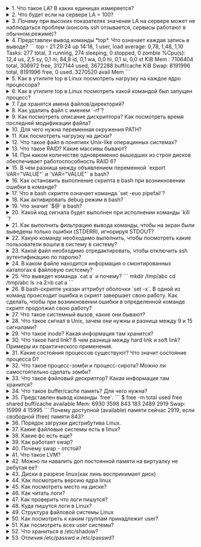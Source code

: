 <details>
<summary>
1. Что такое LA? В каких единицах измеряется?
</summary>
  LA (load average) -- параметр, определяющий среднюю нагрузку на систему за период времени (1 мин, 5 минут, 15 минут). Изменяется в количестве задач на одно ядро процессора. На нагрузку системы также влияет количество задач ввода-вывода и задержка сети. Также влияние на расчета LA оказывает: 1. Технология Hyper-Threading, которая делит одно физическое ядро на 2 логических, 2. Технология Turbo Bust, которая позволяет разгонять тактовую частоту процессора и работать на частоте выше заявленной, т.е. выше номинальной частоты (время на обработку одной задачи уменьшается). 
</details>
<details>
<summary>
2. Что будет если на сервере LA = 100? 
</summary>
  Вероятно, что на сервере будет наблюдаться замедленная работа сервисов, но если параметр LA равен количеству ядер в системе или количеству потоков в системе, то данная нагрузка является нормальной.
</details>
<details>
<summary>
3. Почему при высоких показателях значения LA на сервере может не наблюдаться проблем (консоль ssh отзывается, сервисы работают в обычном режиме)?
</summary>

  На параметр нагрузки LA влияет также и ожидание ввода-вывода (параметр *wa* в утилите *top*) в дисков и задержка сети. Данные параметры могут не влиять на работу основных сервисов в системе, но учитываются при расчете общей нагрузки на систему. 
</details>
<details>
<summary>
4. Представлен вывод команды *top*. Что означает каждая запись в выводе?
   ```
   top - 21:29:24 up 14:18,  1 user,  load average: 0,78, 1,48,   1,10
   Tasks: 277 total,   3 running, 274 sleeping,   0 stopped,      0 zombie
   %Cpu(s): 12,4 us,  2,5 sy,  0,1 ni, 84,8 id,  0,1 wa,  0,0   hi,  0,1 si,  0,0 st
   KiB Mem :  7106404 total,   306972 free,  3127144 used,    3672288 buff/cache
   KiB Swap:  8191996 total,  8191996 free,        0 used.    3270520 avail Mem 
   ```

</summary>

*top* - название утилиты.

*21:29:24* - текущее время системы.

*up 14:18* - сколько часов:минут система работает с момента последнего запуска.

*1 user* - количество пользователей авторизованных в системе.

*load average: 0,78, 1,48, 1,10* - параметр средней нагрузки на систему за период времени 1 минута, 5 минут, 15 минут.

*277 total* - всего процессов в системе.

*3 running* - количество процессов в работе.

*274 sleeping* - количество процессов в состоянии sleeping: ожидает какого-либо события или сигнала.

*0 stopped* - количество приостановленных процессов сигналом STOP или выполнением трассировки.

*0 zombie* - количество зомби-процессов, которые завершили своё выполнение, но присутствующие в системе, чтобы дать родительскому процессу считать свой код завершения.

| Параметр | Описание |
| us (user) | Использование процессора пользовательским процессами |
| sy (system) | Использование процессора системным процессами |
| ni (nice) | Использование процессора процессами с измененным приоритетом с помощью команды nice |
| id (idle) | Простой процессора. Можно сказать, что это свободные ресурсы |
| wa (IO-wait) | Говорит о простое, связанным с вводом/выводом |
| hi (hardware interrupts) | Показывает сколько процессорного времени было потрачено на обслуживание аппаратного прерывания |
| si (software interrupts) | Показывает сколько процессорного времени было потрачено на обслуживание софтверного прерывания |
| st (stolen by the hypervisor) | Показывает сколько процессорного времени было «украдено» гипервизором |

KiB Mem - количество оперативной памяти в кибибайтах (кратно 1024):
*7106404 total* -- всего доступно оперативной памяти в системе,
*306972 free* -- свободно оперативной памяти для использования,
*3127144 used* -- использовано оперативной памяти,
*3672288 buff/cache* -- буферизовано/закешировано оперативной памяти.

*KiB Swap* - количество swap-памяти в кибибайтах (кратно 1024), которые выделено на диске:
*8191996 total* - всего выделено swap-памяти,
*8191996 free* - свободно swap-памяти
*0 used* - использовано swap-памяти,
*3270520 avail Mem* - доступно для использования swap-памяти.
</details>
<details>
<summary>
5. Как в утилите top в Linux посмотреть нагрузку на каждое ядро процессора?

</summary>

  В утилите top нажать `1`, чтобы отобразить все ядра в системе.
</details>
<details>
<summary>
6. Как в утилите top в Linux посмотреть какой командой был запущен процесс?

</summary>

  В утилите top нажать `c`, чтобы отобразить команды, которыми были запущены процессы.
</details>
<details>
<summary>
7. Где хранятся имена файлов/директорий?
</summary>

 - Inodes не содержат имён файлов, только другие метаданные файла. 
 - Каталоги Unix представляют собой списки ассоциативных структур, каждая из которых содержит одно имя файла и один номер индекса.
 - Драйвер файловой системы должен найти каталог, ищущий определенное имя файла, а затем преобразовать имя файла в правильный соответствующий номер индекса.

Таким образом имя файла/директории хранится в информационной структуре каталов.
</details>
<details>
<summary>
8. Как удалить файл с именем `-rf`?

</summary>

```
rm ./-rf
```
</details>
<details>
<summary>
9. Как посмотреть описание дискриптора? Как посмотреть время последней модификации файла?

</summary>

Посмотреть полную информацию по дискриптору возможно командой `stat <path_to_file>`.
Время модификации:
```
stat --format=%y dira
```
</details>
<details>
<summary>
10. Для чего нужна переменная окружения PATH?

</summary>

Переменная окружения PATH содержит абсолютные пути директорий, в которых производится поиск исполняемых файлов при вводе команд
</details>
<details>
<summary>
11. Как посмотреть нагрузку на диски?
</summary>
Установить утилиту `sysstat`, проверить нагрузку на диски `iostat -xtc`.
</details>
<details>
<summary>
12. Что такое файл в понятиях Unix-like операцинных системах?
</summary>

Файлы - это объекты, в которые мы записываем информацию и наши данные, исполняемые файлы, но кроме этих привычных нам понятий здесь есть файлы специального назначения - файлы устройств, файлы туннелей, сокетов и многое другое.

Типы файлов в Linux:
- Обычные файлы, для хранения информации;
- Специальные файлы - для устройств и туннелей;
- Директории.
</details>
<details>
<summary>
13. Что такое RAID? Какие массивы бывают?
</summary>

RAID (Redundant Array of Independent Disks) - избыточный массив независимых дисков, технология виртуализации данных для объединения нескольких физических дисковых устройств в логический модуль для повышения отказоустойчивости и производительности.

В зависимости от количества дисков и класса отказоустойчивости существуют следующие основные типы RAID:
RAID 0:
RAID 1:
RAID 5:
RAID 6:
RAID 10:
</details>
<details>
<summary>
14. При каком количестве одновременно вышедших из строя дисков обеспечивает работоспособность RAID 6?
</summary>
2 диска.
</details>
<details>
<summary>
15. В чем разница между объявлением переменной `export VAR="VALUE"` и `VAR="VALUE"` в bash?
</summary>
При объявлении переменной через export - переменная будет доступна в любых других процессах, при обычном объявлении переменной - переменная будет доступна только в запущенном процессе.
</details>
<details>
<summary>
16. Как остановить выполнение скрипта в bash при возникновении ошибки в команде?
</summary>
Команда `set -e` завершит скрипт с ошибкой, в случае, если в нижеследующем bash коде будет обнаружена ошибка. По-умолчанию bash скрипт продолжает работу, если в ходе выполнения возникла ошибка.
</details>
<details>
<summary>
17. Что в bash скрипте означает команда `set -euo pipefail`?
</summary>
Команда `set` устанавливает аттрибуты оболочки с опеределенных опций.
Опция `-e` - означает, что скрипт будет остановлен, когда произойдет ошибка в ходе его выполнения.
Опция `-u` - означает, что скрипт будет остановлен, если в ходе скрипта, будет обнаружена переменная, которая не определена.
Опция `-o pipefail` - означает, что скрипт будет остановлен, если в ходе пайплайна команд будет выявлена ошибка. 
</details>
<details>
<summary>
18. Как активировать debug режим в bash?
</summary>
Команда `set -x` в начале скрипта активирует вывод в консоль debug информации.
</details>
<details>
<summary>
19. Что значит `$@` в bash?
</summary>
`$@` - все параметры переданные скрипту.
</details>
<details>
<summary>
20. Какой код сигнала будет выполнен при исполнении команды `kill <PID>`?
</summary>
Сигнал SIGTERM (код 15) - это сигнал по-умолчанию отправляемый при вызове команды kill. Это указывает процессу на завершение работы и обычно считается сигналом для использования при чистом завершении работы.
</details>
<details>
<summary>
21. Как выполнить фильтрацию вывода команды, чтобы на экран были выведены только ошибки (STDERR), игнорируя STDOUT?
</summary>
```
cmd 2>&1 >/dev/null | grep pattern
```
</details>
<details>
<summary>
22. Какую команду необходимо выполнить, чтобы посмотреть какие пользователи вошли в систему в систему?
</summary>
Команда `w` покажет список пользователей, которые вошли на сервер.
</details>
<details>
<summary>
23. Какой файл необходимо отредактировать, чтобы отключить ssh аутентификацию по паролю?
</summary>
Необходимо редактировать файл `/etc/ssh/sshd_config`, отвечающий за конфигурацию сервиса ssh.
</details>
<details>
<summary>
24. В каком файле находится информация о смонтированных каталогах в файловую систсему?
</summary>
Файл `/etc/fstab` содержит информацию о смонтированных каталогах в файловую систему. 
</details>
<details>
<summary>
25. Что выведет команда `cat a` и почему?
```
mkdir /tmp/abc
cd /tmp/abc
ls >a 2>b
cat a
```
</summary>
`cat a` выведет
```
a
b
```
Обработка команды идёт справа налево. Сначала создается файл *b*, потом создается файл *a*, команда `ls` отображает список файлов в текущей директории (файлы *a* и *b* уже созданы) в одну колонну и перенаправляет стандартный поток вывода (`>`) в файл *a*, а стандартный поток ошибок `2` в файл *b*. 
</details>
<details>
<summary>
26. В bash-скрипте указан аттрибут оболочки `set -x`. В одной из команд происходит ошибка и скрипт завершает свою работу. Как сделать, чтобы при возникновении ошибки в определенной команде скрипт продолжил свою работу?
</summary>
1 вариант: указать `|| true` после выполнения команды с ошибкой.
```sh
<command with error> || true
```

2 вариант: до выполнения данной команды указать `set +e` для игнорирования ошибок, начиная со следующей строки и после выполнения команды указать `set -e` для завершения работы скрипта в случае ошибки, начиная со следующей строки.
```sh
set -e
<command 1>
<command 2>
set +e
<command 3 wih error>
set -e
```
</details>
<details>
<summary>
27. Что такое системный вызов, какие они бывают?
</summary>
Системный вызов - обращение программы к ядру операционной системы для выполнения какой-либо операции.

В Unix, Unix-like и других POSIX-совместимых операционных системах популярными системными вызовами являются:
- open,
- read,
- write,
- close,
- wait,
- exec, 
- fork,
- exit,
- kill.
</details>
<details>
<summary>
28. Что такое сигнал в Unix, зачем они нужны и разница между 9 и 15 сигналами?
</summary>
Сигнал - в Unix-like операционных системах - асинхронное (в случайное время) уведомление процесса для обработки какого-либо события. Один из основных способов взаимодействия между процессами.

Посылка сигналов от одного процесса к другому обычно осуществляется при помощи системного вызова *kill*. Его первый параметр – PID процесса, которому посылается сигнал; второй параметр – номер сигнала.
```
kill(1111, SIGTERM);
```

Стандарт POSIX определяет 28 сигналов. Некоторые из них:

| Сигнал | Код | Описание |
| SIGTERM | 15 | Сигнал завершения (сигнал по умолчанию для утилиты kill) |
| SIGKILL | 9 | Безусловное завершение |
| SIGSTOP | 23 | Остановка выполнения процесса |
| SIGHUP | 1 | Закрытие терминала (перечитать конфигурацию) |
| SIGINT | 2 | Сигнал прерывания (Ctrl-C) с терминала |
</details>
<details>
<summary>
29. Что такое inode? Какая информация там хранится?
</summary>
Inode (индексный дескриптор) - структура данных, в которой хранятся метаданные файла и перечислены блоки с данными файла. Хранит всю информацию, кроме имени файла и данных. Каждый файл в данном каталоге является записью с именем файла и номером индекса. Вся остальная информация о файле извлекается из таблицы индексов путем ссылки на номер индекса. Номера inodes уникальны на уровне раздела. Каждый раздел как собственная таблица индексов. Если у вас закончились inode, вы не можете создавать новые файлы, даже если у вас есть свободное место на данном разделе.

Inodes хранит метаданные о файле, к которому он относится. Эти метаданные содержат всю информацию об указанном файле.
- Размер.
- Разрешение.
- Владелец/группа.
- Расположение жесткого диска.
- Дата/время.
- Любая другая необходимая информация.
</details>
<details>
<summary>
30. Что такое hard link? В чем разница между hard link и soft link? Примеры их практического применения.
</summary>
**Hard link**:
Ссылка на файл в файловой системе с использованием такого же inode идентификатора, как у файла, на который ссылаемся.
Создадим файл *realFile*.
```
touch realFile
```
Создадим hard link командой `ln <целевой_файл> <файл_ссылка>`:
```
ln realFile hardLink
```
Проверим, что inode у файла *realFile* и hard ссылке *hardLink* имеют одинаковый идентификатор.
```
$ ls -li
итого 0
2359720 -rw-r--r-- 2 rmntrvn rmntrvn 0 апр 25 23:24 hardLink
2359720 -rw-r--r-- 2 rmntrvn rmntrvn 0 апр 25 23:24 realFile
```
Как видно realFile и hardLink имеют одинаковый идентификатор inode.

**Soft link**: 
Создадим soft ссылку на файл *realFile*.
```
ln -s realFile softLink
```
Проверим, что чистовой идентификатор *softLink* отличается от числового идентификатора *realFile*.
```
$ ls -li
итого 0
2359720 -rw-r--r-- 2 rmntrvn rmntrvn 0 апр 25 23:24 hardLink
2359720 -rw-r--r-- 2 rmntrvn rmntrvn 0 апр 25 23:24 realFile
2366763 lrwxrwxrwx 1 rmntrvn rmntrvn 8 апр 25 23:29 softLink -> realFile
```

Некоторые нюансы:
- Soft ссылки используют различные номера inode, чем основные файлы.
- Soft ссылки становятся полезными, если исходный файл был удален.
- Soft ссылки могут быть созданы из каталогов.
- Soft ссылка может быть создана на пересечении файловых систем.

- Hard ссылка может размещаться только на том же логическом разделе, что и оригинальный файл. Это связано с независимой идентификацией файлов на разных разделах.
- Создание жестких ссылок не поддерживается для папок — только для файлов.
- Файловая система должна поддерживать работу с hard ссылками.
</details>
<details>
<summary>
31. Какие состояния процессов существуют? Что значит состояние процесса D?
</summary>
|                   Статус                |                Описание                 |
|             R (running or runnable)     |    Выполняется или готов к выполнению   |
|           D (uninterruptible  sleep)    |          Ожидает записи на диск         |
|             S (interruptible sleep)     |            Неактивен (< 20 s)           |
|        T (stopped by job control signal)|  Остановлен или трассируется отладчиком |
|                   Z (zombie)            |                  зомби                  |
| W (paging (not valid since the 2.6.xx)) |         Процесс выгружен на диск        |
|                        <                | Процесс имеет повышенный приоритет nice |
|                        N                | Процесс имеет пониженный приоритет nice |
|                   L (locked)            |  Некоторые страницы блокированы в ядре  |
|                        s                |     Процесс является лидеров сеанса     |
</details>
<details>
<summary>
32. Что такое процесс-зомби и процесс-сирота? Можно ли самостоятельно сделать зомби?
</summary>
*Процесс-зомби* - дочерний процесс в Unix-системе, завершивший своё выполнение, но ещё присутствующий в списке процессов операционной системы, чтобы дать родительскому процессу считать код завершения.

Удаление зомби возлагается на родительский процесс или системный вызов `wait()` также может это выполнить, поэтому перед ее вызовом не нужно проверять, продолжает ли выполняться требуемый дочерний процесс. Если родительский процесс не удалит своих потомков, то они останутся в состоянии зомби.

Убить зомби-процесс невозможно. Чтобы убить зомби-процесс нужно найти родительский процесс и завершить его или перезапустить. Найти зомби-процессы и их родителей можно следующей командой:
```
ps ajx | grep -w Z
```
PID'ы процессов родителей в 3 колонке. Убить процесс следующей командой:
```
kill -9 <PID процесса родителя>
```

*Процесс-сирота* — в семействе операционных систем UNIX вспомогательный процесс, чей основной процесс (или связь с ним) был завершен нештатно (не подав сигнала на завершение работы).

---

Отличие в том, что процесс-сирота (orphan process) всё еще активен. Его родительский процесс был по какой-либо причине прерван, и сирота теперь переходит под руководство init, чей ID процесса равен 1. PPID orphan процесса получит значение 1. Пользователь также может создать подобный процесс, отсоединив его от терминала. Сиротские процессы используют много ресурсов, их легко найти с помощью top или htop.

В отличии от процесса-сироты, зомби-процесс неактивен, но контролируется родительским процессом, пока тот не решит, что статус выхода дочерних процессов больше не нужен. Он не использует ресурсы и не может быть запланирован для выполнения. Иногда родительский процесс удерживает дочерний процесс в состоянии зомби, чтобы гарантировать, что будущие дочерние процессы не получат тот же PID. Если вы уничтожите родителя зомби-процесса, зомби-процесс тоже умрет. Для этого найдите родительский PID (PPID) зомби и отправьте ему сигнал SIGCHLD (17): kill -17 ppid.
</details>
<details>
<summary>
33. Что такое файловый дескриптор? Какая информация там хранится?
</summary>
*Файловый дескриптор* - неотрицательное целое число, которое используется в интерфейсе между пространством пользователя и пространством ядра (kernel) для идентификации ресурсов файла / сокета. Когда создаётся новый поток ввода-вывода, ядро возвращает процессу, создавшему поток ввода-вывода, его файловый дескриптор. 
</details>
<details>
<summary>
34. Что такое buffer/cache память? Для чего нужна?
</summary>
buff/cache память - рассчитанная память, которая зарезервирована, но может быть освобождена при необходимости и используется для быстрого доступа программами к данным, которые находятся в оперативной памяти (быстрой памяти).

buffers — буферы в памяти — страницы памяти, зарезервированные системой для выделения их процессам, когда они затребуют этого, так же известна как heap-memory;
cached — файлы, которые недавно были использованы системой/процессами и хранящиеся в памяти на случай если вскоре они снова потребуются.
</details>
<details>
<summary>
35. Представлен вывод команды `free`.
```
$ free -m
              total        used        free      shared  buff/cache   available
Mem:           6930        3598         843         183        2489        2919
Swap:         15999           4       15995
```
Почему доступной (available) памяти сейчас 2919, если свободной (free) памяти 843?
</summary>
- Total. Эта цифра представляет всю существующую память.
- Used вычисление общего значения оперативной памяти системы за вычетом выделенной свободной, разделяемой, буферной и кэш-памяти.
```
used = total - free - buff/cache
```
- Free – свободная память в системе.
- Shared – память, используемая (преимущественно) в tmpfs
- Buffer, и Cache идентифицируют память, используемую для нужд ядра / операционной системы. Буфер и кеш складываются вместе, а сумма указывается в разделе «buff/cache».
- Available – примерное количество оперативной памяти, доступное для запуска новых приложений без использования ими раздела подкачки. В отличие от поля free, это поле принимает в расчёт страницу cache и также то, что не вся рекуперируемая (пригодная для повторного использования) память будет возвращена для рекуперации из-за того, что элементы используются в данный момент.
</details>
<details>
<summary>
36. Порядок загрузки дистрибутива Linux.
</summary>
1. Включение компьютера кнопкой.
2. Загрузить BIOS / UEFI из NVRAM.
3. Собрать сведения об аппаратуре.
4. Выбрать устройства для запуска (диск, сеть).
5. Идентифицировать системный раздел EFI.
6. Загрузить BIOS / UEFI из NVRAM.
7. Определить какое ядро загрузить.
8. Загрузить ядро.
9. Создать структуры данных ядра.
10. Запустить init / systemd как PID 1.
11. Выполнить сценарии запуска.
12. Запустить систему.
</details>
<details>
<summary>
37. Какие файловые системы есть в linux?
</summary>
журналируемые и не журналируемые (Определить тип можно при помощи команды file -s. ФС первого типа ведут логи, фиксируя в отдельном файле информацию о действиях пользователя и план проверки системы. За счёт логирования система получается более устойчивой к сбоям. ФС второго типа не имеют логов. Они обладают хорошим быстродействием, но более уязвимы, так как не обеспечивают сохранность данных.)
    Ext2; не журналируемая, часто используется на флеш-картах и твердотельных накопителях (SSD), SSD живет дольше.
    Ext3; журналируемая, совместима с Ext2, существует возможность восстановления удаленных файлов или восстановления файловой системы, макс. размер 16 ТБ, один файл 2тб.
    Ext4; основная система сейчас. журналируемая, совместима с Ext3, макс размер 1 экзБ, 1 файл 16тб. Неограниченное кол-во каталогов. Поддержка шифрования, поддержка по умолчанию во многих дистрибутивах, не подвержена фрагментации, лимитов достаточно пользователю и серверу.
    JFS; система IBM, поддерживается логирование изменений из коробки. При каждом изменении файла система записывает определенные метаданные в зарезервированную область файловой системы. Фактическая операция записи выполняется только после изменения метаданных в журнале. Устарела?
    ReiserFS; журналируемая файловая система, преимуществ перед Ext4 нет. Поддерживает конфигурируемое блочное перераспределение — возможность упаковки нескольких небольших файлов в один блок во избежание фрагментации и потери дискового пространства.
    XFS; журналируемая, изначально придумана для RAID массивов больших объемов.
    Btrfs; Btrfs — это современная файловая система для Linux, использующая принцип «копирование при записи» (CoW), направленная на реализацию дополнительных функций с особым упором на отказоустойчивость, восстановление и простоту администрирования
    ZFS лицензированный аналог Btrfs.
</details>
<details>
<summary>
38. Какие фс есть еще?
</summary>
tmpfs. Записывает данные в оперативную память, создавая блочное устройство требуемого размера, которое затем подключают к папке. 
procfs. Отвечает за хранение информации о системных процессах и ядре. 
sysfs. Управляет настройками ядра ОС.
</details>
<details>
<summary>
39. Как работает swap?
</summary>
swap - это механизм виртуальной памяти, при котором часть данных из ОЗУ перемещается на хранение на HDD/SSD. Часть перативной памяти выгружется в файл подкачки со своей ФС, освобождая место в оперативе для необходимого процесса.
</details>
<details>
<summary>
40. Почему swap - отстой?
</summary>
Если использовать его для экстренного расширения памяти - отстой, т.к. работает сильно медленнее ОЗУ и при обращении к данным в свопе работает снова через ОЗУ. Если выгрузить данные "спящих" процессов с малой нагрузкой - будет работать хорошо.
</details>
<details>
<summary>
41. Что такое LVM? 
</summary>
Это дополнительный слой абстракции от железа, позволяющий собрать кучи разнородных дисков в один, и затем снова разбить этот один именно так как нам хочется.
</details>
<details>
<summary>
42. Можно ли навалить доп постоянной памяти на виртуалку не ребутая ее?
</summary>
Можно. Кратко: надо расширить объем диска в VM, затем расширить в гостевой ОС. sudo vgextend <PV Name>
sudo lvresize <LV Path> -L +<объем, который нужно добавить>
sudo resize2fs /dev/mapper/ubuntu—vg-ubuntu--lv 
</details>
<details>
<summary>
43. Диски в разрезе linux(как линь воспринимает диск)
</summary>
Диск воспринимается как блочное устройство. Диск лежит в /dev/sda(b)(c) и тп. Диску необходимо задать разделы, тип файловой системы и точку монтирования. посмотреть диски lsblk. список разделов fdisk -l.  
</details>
<details>
<summary>
44. Как посмотреть версию ядра linux
</summary>
Командой uname -a, либо командой hostnamectl.
</details>
<details>
<summary>
45. Как посмотреть место на диске?
</summary>
Командой df
df -h показывает дисковое пространство в удобочитаемом формате

df -a показывает полное использование диска файловой системой, даже если в поле «Available» установлено значение 0

df -i показывает используемые и свободное место
</details>
<details>
<summary>
46. Как читать логи?
</summary>
Командой tail (последние 10 строк)
Командой head (первые 10 строк) -n N (покажет N строк конца файла)
tail -f (показывает последние записи в реальном времени)
</details>
<details>
<summary>
47. Как проверить что логи пишутся?
</summary>
Командой tail -f
</details>
<details>
<summary>
48. Куда пишутся логи в Linux?
</summary>
/var/log
</details>
<details>
<summary>
49. Структура файловой системы Linux
</summary>
/ — корень
Главный каталог в системе. Здесь нет дисков, как в Виндовс. По большему счёту, это и есть файловая система Линукс. Адреса всех существующих файлов начинаются с корневой директории Linux, а дополнительные разделы подключаются к папкам корневого каталога.

Читать или менять содержимое в данном каталоге может лишь root-пользователь (user). Домашний каталог пользователя root — /root.

/bin — бинарные файлы пользователя
Содержит файлы исполняемого типа. Программы, с которыми можно работать в однопользовательском режиме и прочие утилиты, которые применяются, пока не подключён каталог /usr/. 

/sbin — системные исполняемые файлы
Во-первых, как и в случае с /bin, содержатся исполняемые файлы, доступные на ранних этапах загрузки. Во-вторых, тут располагаются программы, выполняемые с правами суперпользователя, те же утилиты обслуживания и пр. 

/etc
В этой папке Linux расположены конфигурационные файлы всех программ, которые установлены в системе. Также есть скрипты для запуска демонов, автозагрузки программ и т. п. Главное, что следует запомнить, — речь идёт о файлах по настройке и конфигурации. 

/dev — файлы устройств
Как вы знаете, в операционной системе Linux «всё есть файл». И различные внешние устройства тоже. В результате, любые подключённые микрофоны, клавиатуры, флешки и т. п. — это лишь файлы, которые находятся в каталоге /dev. 

/proc — информация о процессах
Подсистема, которая динамически создаётся ядром. Содержит всю информацию о процессах, которые запущены в реальном времени. Тут можно найти данные об использовании системных ресурсов и получить другую информацию о системе. 

/var — переменные файлы
Речь идёт о файлах, которые часто меняются — это базы данных, кеши, системные журналы и пр. Следует подробнее рассмотреть каталог Linux из папки /var/:
• /var/log — файлы логов;
• /var/lib — базы данных;
• /var/lock — файлы блокировок;
• /var/mail — почта;
• /var/spool — принтер, печать;
• /var/run — pid процессов.

/tmp
В данном каталоге располагаются временные файлы, которые созданы пользователями (users), программами или системой. Любой пользователь имеет права записи в данную директорию. При перезагрузке компьютера они удаляются. 

/usr — программы пользователя
Этот каталог является самым большим и имеет много функций. Вкратце рассмотрим его структуру:
• /usr/bin/ — исполняемые файлы (графические редакторы, браузеры, плееры — не используются при загрузке системы);
• /usr/sbin/ — бинарные файлы программ, предназначенных для системного администрирования (выполняются с правами суперпользователя);
• /usr/lib/ — библиотеки для программ из /usr/sbin либо /usr/bin;
• /usr/local — файлы пользователя (программы, библиотеки и настройки, созданные пользователем).

/home — домашняя папка
Linux директория пользователей, где содержатся домашние каталоги всех пользователей. В данных каталогах пользователи хранят личные файлы, программные настройки и пр. Аналогия с Windows — папка на диске C. Но тут есть разница: home располагается на отдельном разделе, в результате чего при переустановке системы все данные и настройки сохраняются.

/boot — файлы загрузчика
Linux директория, где содержатся файлы, связанных с загрузчиком системы (ядро vmlinuz, образ initrd и пр.).

/lib — системные библиотеки
Тут располагаются файлы системных библиотек.

/opt — дополнительные программы
Эта папка Linux включает в себя установленные проприетарные программы, драйвера либо игры, то есть софт, созданный производителем в качестве отдельных исполняемых файлов.

/mnt — монтирование
Сюда сисадмины монтируют внешние либо дополнительные файловые системы Linux.

/media — съемные носители
Монтируются подключаемые внешние накопители — оптические диски, USB-устройства.

/srv — сервер
Файлы сервисов и серверов. Как пример — web-сервер Apache.

/run — процессы
Каталог включает в себя PID-файлы процессов, однако в отличие от /var/run, он располагается в TMPFS, в результате чего всё удаляется после перезагрузки.

/sys — информация о системе
Каталоги Linux в этой папке предназначены для получения информации от ядра о системе. По сути, речь идёт о файловой системе, организованной ядром и позволяющей просматривать и менять множество параметров системной работы, ту же работу swap и много чего ещё.
</details>
<details>
<summary>
50. Как посмотреть к каким группам принадлежит user?
</summary>
id user
</details>
<details>
<summary>
51. Как посмотреть всех user системы?
</summary>
cat /etc/passwd

Пользователи с ID меньше 1000 - системные, они были созданы во время установки некоторых сервисов для более безопасной их работы.
</details>
<details>
<summary>
52. Что храниться в /etc/shadow?
</summary>
Это зашифрованный файл паролей, в котором хранится зашифрованная информация о паролях для учетных записей пользователей. В дополнение к хранению зашифрованного пароля файл /etc/shadow хранит дополнительную информацию о сроке действия или истечении срока действия пароля
</details>
<details>
<summary>
53. Отличия /etc/passwd и /etc/passwd?
</summary>
Файл /etc/passwd доступен для чтения по словам, а это означает, что любой пользователь может его прочитать, но файл /etc/shadow доступен для чтения только учетной записи root.
</details>

